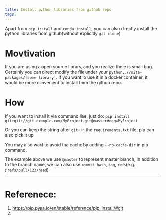 ```yaml
---
title: Install python libraries from github repo
tags:
---
```


Apart from `pip install` and `conda install`, you can also directly install the python libraries from github(without explicitly `git clone`)

# Movtivation

If you are using a open source library, and you realize there is small bug. Certainly you can direct modify the file under your `python3.7/site-packages/[some library]`. If you want to use it in a docker container, it would be more convenient to install from the github repo.

# How
If you want to install it via command line, just do:
`pip install git+git://git.example.com/MyProject.git@master#egg=MyProject`

Or you can keep the string after `git+` in the `requirements.txt` file, pip can also pick it up

You may also want to avoid tha cache by adding `--no-cache-dir` in pip command.

The example above we use `@master` to represent master branch, in addition to the branch name, we can also use `commit hash`, `tag`, `refs`(e.g. `@refs/pull/123/head`)



---

# Referenece:

1. https://pip.pypa.io/en/stable/reference/pip_install/#git
2. 